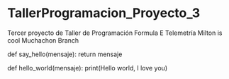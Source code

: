 ﻿# TallerProgramacion_Proyecto_3
Tercer proyecto de Taller de Programación Formula E Telemetría
Milton is cool
Muchachon
Branch

def say_hello(mensaje):
	return mensaje

def hello_world(mensaje):
	print(Hello world, I love you)
